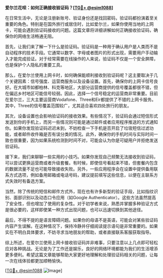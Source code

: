 **爱尔兰花呗：如何正确接收验证码？[[TG💪+ @esim1088](https://t.me/s/esim1088)]**

在日常生活中，无论是注册新账号、验证身份还是找回密码，验证码都扮演着至关重要的角色。特别是在国外旅行或居住时，比如爱尔兰，如果你使用当地的上网卡，可能会遇到验证码接收的问题。这篇文章将详细讲解如何正确接收验证码，确保你的网络生活畅通无阻。

首先，让我们来了解一下什么是验证码。验证码是一种用于确认用户是人类而不是自动程序的技术手段。它通常以数字、字母或者图片的形式出现，需要用户手动输入才能完成验证。对于经常需要在线操作的人来说，验证码不仅是一个安全屏障，也是保护个人隐私的重要工具。

那么，在爱尔兰使用上网卡时，如何确保能顺利接收到验证码呢？这主要取决于几个关键因素：信号强度、运营商服务以及设备设置。首先，确保你的上网卡信号良好。在大城市如都柏林、科克等地区，大部分运营商提供的信号覆盖都很不错，但在偏远乡村地区可能信号较弱。因此，选择一个信号稳定的运营商非常重要。目前在爱尔兰，三大主要运营商Vodafone、Three和Eir都提供了不错的上网卡服务。其中，Three的信号覆盖范围较广，尤其适合喜欢四处旅行的朋友。

其次，设备设置也会影响验证码的接收效果。有些情况下，验证码会通过短信形式发送到你的手机上，而另一些情况则可能是通过邮件或者应用程序推送的方式通知你。如果你发现验证码迟迟未到，不妨检查一下手机是否开启了垃圾短信过滤功能，或者邮件收件箱是否有误分类的情况。此外，确保你的手机时间与实际时间一致也很重要，因为如果系统检测到时间不对，可能会认为你是可疑用户并拒绝发送验证码。

接下来，我们来聊聊一些实用的小技巧。如果你发现自己频繁无法接收到验证码，可以尝试更换运营商或者升级套餐。有时候，即使信号看起来不错，但套餐内包含的数据流量不足也可能导致接收失败。另外，一些应用程序会在设置中提供备用联系方式选项，例如备用邮箱或电话号码，建议提前填写这些信息，以便在主联系方式失效时有备选方案。

当然，除了传统的短信和邮件方式外，现在也有许多新型的验证手段，比如指纹识别、面部识别以及动态口令应用（如Google Authenticator）。这些方法虽然提高了安全性，但也增加了使用的复杂性。对于初学者来说，熟悉并掌握多种验证方式是很必要的，这样即使某一种方式出现问题，也可以迅速切换到其他途径。

最后，不得不提的是语言障碍问题。如果你的母语不是英语，可能会对某些验证码内容产生误解。在这种情况下，保持冷静并仔细阅读提示语句是非常重要的。如果实在不明白具体要求，不妨寻求当地朋友的帮助，或者直接联系客服获取指导。

综上所述，在爱尔兰使用上网卡接收验证码并非难事，只要注意以上几点即可轻松应对各种挑战。无论是为了工作还是娱乐，良好的网络环境都能为我们的生活增添更多便利。希望这篇文章能够帮助大家更好地理解和处理验证码相关的问题，让每一次在线体验都更加顺畅愉快。

[[TG💪+ @esim1088](https://t.me/s/esim1088) ![Image](https://i.postimg.cc/4NQfJmqS/Snipaste-2025-05-13-00-14-12.png)]